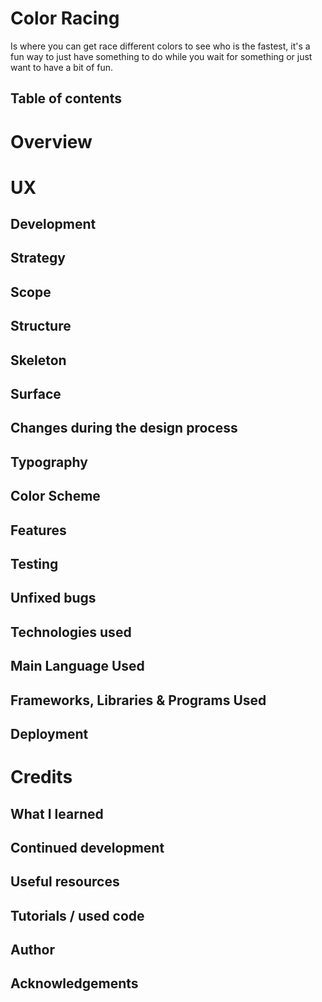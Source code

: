 # Color Racing
Is where you can get race different colors to see who is the fastest, it's a fun way to just have something to do while you wait for something or just want to have a bit of fun.

## Table of contents

# Overview

# UX

## Development

## Strategy

## Scope

## Structure

## Skeleton

## Surface

## Changes during the design process

## Typography

## Color Scheme

## Features

## Testing

## Unfixed bugs

## Technologies used

## Main Language Used

## Frameworks, Libraries & Programs Used

## Deployment

# Credits

## What I learned

## Continued development

## Useful resources

## Tutorials / used code

## Author

## Acknowledgements
